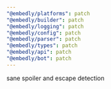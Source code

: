 ```yaml
---
"@embedly/platforms": patch
"@embedly/builder": patch
"@embedly/logging": patch
"@embedly/config": patch
"@embedly/parser": patch
"@embedly/types": patch
"@embedly/api": patch
"@embedly/bot": patch
---
```


sane spoiler and escape detection
